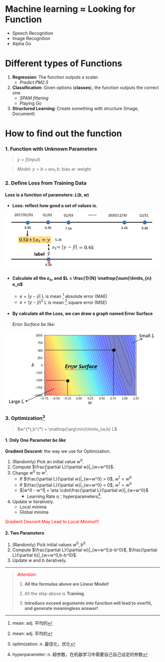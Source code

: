 # Machine learning $\approx$ Looking for Function
- Speech Recognition
- Image Recognition 
- Alpha Go

# Different types of Functions
1. **Regression**: The function outputs a scaler.
	- *Predict PM2.5*
2. **Classification**: Given options (**classes**), the function outputs the correct one.
	- *SPAM filtering*
	- Playing Go
3. **Structured Learning**: Create something with structure (Image, Document)

# How to find out the function

### 1. Function with Unknown Parameters

> $y = f(input)$

> *Model*: $y = b + wx_1$
> $b$: bias  $w$: weight

### 2. Define Loss from Training Data

#### Loss is a function of parameters: $L(b,w)$

- **Loss: reflect how good a set of values is.**

![Loss.png](../assets/Loss.png)
- #### **Calculate all the $e_n$, and $L = \frac{1}{N} \mathop{\sum}\limits_{n} e_n$**
	- $e=|y-\hat{y}|$ L is mean [^1] absolute error (MAE)
	- $e=(y-\hat{y})^2$ L is mean [^1] square error (MSE) 

- #### By calculate all the Loss, we can draw a graph named Error Surface

	*Error Surface be like:*

![ErrorSSurface.png](../assets/ErrorSurface.png)

### 3. Optimization[^2] 

> $w^{*},b^{*} = \mathop{\arg\min}\limits_{w,b} L$

#### 1. Only One Parameter *be like*

**Gradient Descent**: the way we use for Optimization.
1. (Randomly) Pick an initial value $w^0$.
2. Compute $\frac{\partial L}{\partial w}|_{w=w^0}$.
3. Change $w^0$ to $w^1$.
	- If $\frac{\partial L}{\partial w}|_{w=w^0} > 0$, $w^1 < w^0$ 
	- If $\frac{\partial L}{\partial w}|_{w=w^0} < 0$, $w^1 > w^0$ 
	- $|w^0 - w^1| = \eta \cdot\frac{\partial L}{\partial w}|_{w=w^0}$
		- Learning Rate $\eta$：hyperparameters[^3].
4. Update $w$ iteratively.
	- Local minima
	- Global minima
<p style="color : red">Gradient Descent May Lead to <i>Local Minima</i>!!!</p> 

#### 2. Two Parameters

1. (Randomly) Pick initial values $w^0,b^0$.
2. Compute $\frac{\partial L}{\partial w}|_{w=w^0,b-b^0}$, $\frac{\partial L}{\partial b}|_{w=w^0,b-b^0}$.
3. Update $w$ and $b$ iteratively.

---

> <span style="color: red"><i>Attention:</i></span>
> 
> 1. **All the formulas above are Linear Model!**
>
> 2. All the step above is **Training**.
> 
> 3. **Introduce exceed arguments into function will lead to overfit, and generate meaningless answer!**


[^1]: mean: adj. 平均的
[^2]: optimization: n. 最佳化，优化
[^3]: hyperparameter: n. 超参数，在机器学习中需要自己自己设定的参数